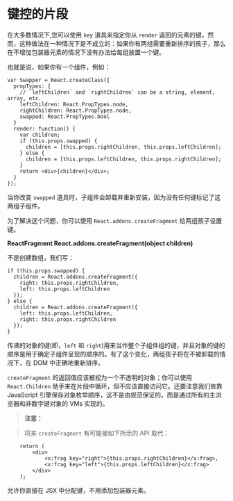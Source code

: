 # 键控的片段

在大多数情况下,您可以使用 `key` 道具来指定你从 `render` 返回的元素的键。然而，这种做法在一种情况下是不成立的：如果你有两组需要重新排序的孩子，那么在不增加包装器元素的情况下没有办法给每组放置一个键。

也就是说，如果你有一个组件，例如：

``` 
var Swapper = React.createClass({
  propTypes: {
    // `leftChildren` and `rightChildren` can be a string, element, array, etc.
    leftChildren: React.PropTypes.node,
    rightChildren: React.PropTypes.node,
    swapped: React.PropTypes.bool
  }
  render: function() {
    var children;
    if (this.props.swapped) {
      children = [this.props.rightChildren, this.props.leftChildren];
    } else {
      children = [this.props.leftChildren, this.props.rightChildren];
    }
    return <div>{children}</div>;
  }
});
```

当你改变 `swapped` 道具时，子组件会卸载并重新安装，因为没有任何键标记了这两组子组件。

为了解决这个问题，你可以使用 `React.addons.createFragment` 给两组孩子设置键。

**ReactFragment React.addons.createFragment(object children)**

不是创建数组，我们写：

``` 
if (this.props.swapped) {
  children = React.addons.createFragment({
    right: this.props.rightChildren,
    left: this.props.leftChildren
  });
} else {
  children = React.addons.createFragment({
    left: this.props.leftChildren,
    right: this.props.rightChildren
  });
}
```

传递的对象的键(即，`left` 和 `right`)用来当作整个子组件组的键，并且对象的键的顺序是用于确定子组件呈现的顺序的。有了这个变化，两组孩子将在不被卸载的情况下，在 DOM 中正确地重新排序。

`createFragment` 的返回值应该被视为一个不透明的对象；你可以使用 `React.Children` 助手来在片段中循环，但不应该直接访问它。还要注意我们依靠 JavaScript 引擎保存对象枚举顺序，这不是由规范保证的，而是通过所有的主浏览器和非数字键对象的 VMs 实现的。

>**注意：**

>将来 `createFragment` 有可能被如下所示的 API 取代：

>
``` 
	return (
  		<div>
    		<x:frag key="right">{this.props.rightChildren}</x:frag>,
    		<x:frag key="left">{this.props.leftChildren}</x:frag>
  		</div>
	);
``` 
>
允许你直接在 JSX 中分配键，不用添加包装器元素。


